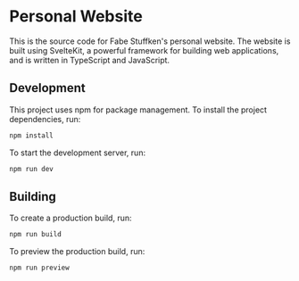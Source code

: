 # Personal Website

This is the source code for Fabe Stuffken's personal website. The website is built using SvelteKit, a powerful framework for building web applications, and is written in TypeScript and JavaScript.

## Development

This project uses npm for package management. To install the project dependencies, run:

```bash
npm install
```

To start the development server, run:

```bash
npm run dev
```

## Building
To create a production build, run:

```bash
npm run build
```

To preview the production build, run:

```bash
npm run preview
```